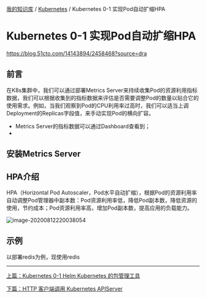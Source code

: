 [我的知识库](../README.md) / [Kubernetes](zz_gneratered_mdi.md) / Kubernetes 0-1 实现Pod自动扩缩HPA

# Kubernetes 0-1 实现Pod自动扩缩HPA

<https://blog.51cto.com/14143894/2458468?source=dra>

## 前言

在K8s集群中，我们可以通过部署Metrics Server来持续收集Pod的资源利用指标数据，我们可以根据收集到的指标数据来评估是否需要调整Pod的数量以贴合它的使用需求。例如，当我们观察到Pod的CPU利用率过高时，我们可以适当上调Deployment的Replicas字段值，来手动实现Pod的横向扩容。

- Metrics Server的指标数据可以通过Dashboard查看到；
-

## 安装Metrics Server

## HPA介绍

HPA（Horizontal Pod Autoscaler，Pod水平自动扩缩），根据Pod的资源利用率自动调整Pod管理器中副本数：Pod资源利用率低，降低Pod副本数，降低资源的使用，节约成本；Pod资源利用率高，增加Pod副本数，提高应用的负载能力。

![image-20200812220038054](https://fs.poneding.com/images/image-20200812220038054.png)

## 示例

以部署redis为例，现使用redis

---
[上篇：Kubernetes 0-1 Helm Kubernetes 的包管理工具](helm-k8s-package-management-tool.md)

[下篇：HTTP 客户端调用 Kubernetes APIServer](http-call-k8s-apiserver.md)
